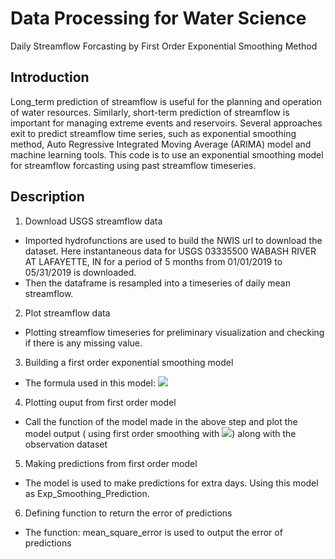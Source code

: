 # Data Processing for Water Science
 Daily Streamflow Forcasting by First Order Exponential Smoothing Method

## Introduction
   Long_term prediction of streamflow is useful for the planning and operation of water resources. Similarly, short-term prediction of 
streamflow is important for managing extreme events and reservoirs. Several approaches exit to predict streamflow time series, such as 
exponential smoothing method, Auto Regressive Integrated Moving Average (ARIMA) model and machine learning tools. This code is to use an 
exponential smoothing model for streamflow forcasting using past streamflow timeseries.

## Description
1. Download USGS streamflow data
  * Imported hydrofunctions are used to build the NWIS url to download the dataset. Here instantaneous data for USGS 03335500 WABASH RIVER
 AT LAFAYETTE, IN for a period of 5 months from 01/01/2019 to 05/31/2019 is downloaded.
  * Then the dataframe is resampled into a timeseries of daily mean streamflow.
2. Plot streamflow data
  * Plotting streamflow timeseries for preliminary visualization and checking if there is any missing value.
3. Building a first order exponential smoothing model
  * The formula used in this model: <img src="https://render.githubusercontent.com/render/math?math=y_{t}=\alpha y_{t-1}+(1-\alpha)y_{t-1}">
4. Plotting ouput from first order model
  * Call the function of the model made in the above step and plot the model output ( using first order smoothing with <img src="https://render.githubusercontent.com/render/math?math=\alpha=1">) along with the observation dataset
5. Making predictions from first order model
  * The model is used to make predictions for extra days. Using this model as Exp_Smoothing_Prediction.
6. Defining function to return the error of predictions
  * The function: mean_square_error is used to output the error of predictions
